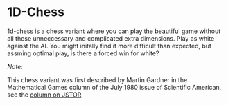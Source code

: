 # 1D-Chess

1d-chess is a chess variant where you can play the beautiful game without all those unneccessary and complicated extra dimensions. Play as white against the AI. You might initally find it more difficult than expected, but assming optimal play, is there a forced win for white?

*Note:*

This chess variant was first described by Martin Gardner in the Mathematical Games column of the July 1980 issue of Scientific American, see the [column on JSTOR](https://www.jstor.org/stable/24966361)

